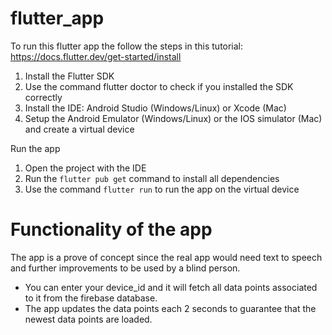 # flutter_app

To run this flutter app the follow the steps in this tutorial: https://docs.flutter.dev/get-started/install
1. Install the Flutter SDK
2. Use the command flutter doctor to check if you installed the SDK correctly
3. Install the IDE: Android Studio (Windows/Linux) or Xcode (Mac)
4. Setup the Android Emulator (Windows/Linux) or the IOS simulator (Mac) and create a virtual device

Run the app
1. Open the project with the IDE
3. Run the ```flutter pub get``` command to install all dependencies
4. Use the command ```flutter run``` to run the app on the virtual device

# Functionality of the app
The app is a prove of concept since the real app would need text to speech and further improvements to be used by a blind person.
* You can enter your device_id and it will fetch all data points associated to it from the firebase database.
* The app updates the data points each 2 seconds to guarantee that the newest data points are loaded.
